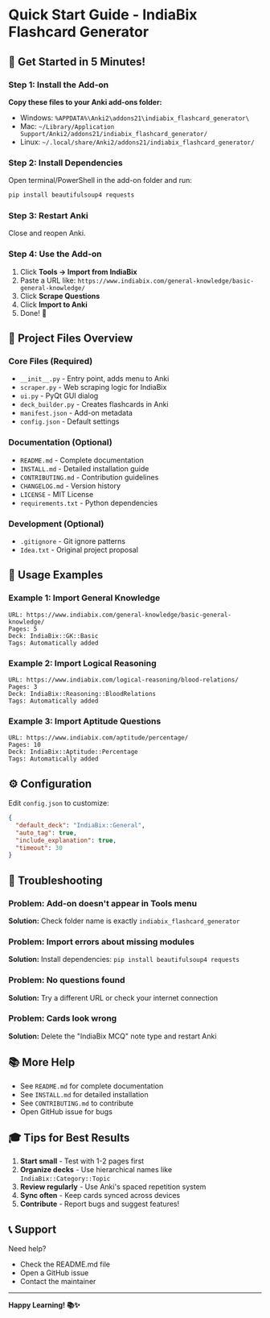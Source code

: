 # Quick Start Guide - IndiaBix Flashcard Generator

## 🚀 Get Started in 5 Minutes!

### Step 1: Install the Add-on

**Copy these files to your Anki add-ons folder:**

- Windows: `%APPDATA%\Anki2\addons21\indiabix_flashcard_generator\`
- Mac: `~/Library/Application Support/Anki2/addons21/indiabix_flashcard_generator/`
- Linux: `~/.local/share/Anki2/addons21/indiabix_flashcard_generator/`

### Step 2: Install Dependencies

Open terminal/PowerShell in the add-on folder and run:

```bash
pip install beautifulsoup4 requests
```

### Step 3: Restart Anki

Close and reopen Anki.

### Step 4: Use the Add-on

1. Click **Tools → Import from IndiaBix**
2. Paste a URL like: `https://www.indiabix.com/general-knowledge/basic-general-knowledge/`
3. Click **Scrape Questions**
4. Click **Import to Anki**
5. Done! 🎉

## 📝 Project Files Overview

### Core Files (Required)
- `__init__.py` - Entry point, adds menu to Anki
- `scraper.py` - Web scraping logic for IndiaBix
- `ui.py` - PyQt GUI dialog
- `deck_builder.py` - Creates flashcards in Anki
- `manifest.json` - Add-on metadata
- `config.json` - Default settings

### Documentation (Optional)
- `README.md` - Complete documentation
- `INSTALL.md` - Detailed installation guide
- `CONTRIBUTING.md` - Contribution guidelines
- `CHANGELOG.md` - Version history
- `LICENSE` - MIT License
- `requirements.txt` - Python dependencies

### Development (Optional)
- `.gitignore` - Git ignore patterns
- `Idea.txt` - Original project proposal

## 🎯 Usage Examples

### Example 1: Import General Knowledge
```
URL: https://www.indiabix.com/general-knowledge/basic-general-knowledge/
Pages: 5
Deck: IndiaBix::GK::Basic
Tags: Automatically added
```

### Example 2: Import Logical Reasoning
```
URL: https://www.indiabix.com/logical-reasoning/blood-relations/
Pages: 3
Deck: IndiaBix::Reasoning::BloodRelations
Tags: Automatically added
```

### Example 3: Import Aptitude Questions
```
URL: https://www.indiabix.com/aptitude/percentage/
Pages: 10
Deck: IndiaBix::Aptitude::Percentage
Tags: Automatically added
```

## ⚙️ Configuration

Edit `config.json` to customize:

```json
{
  "default_deck": "IndiaBix::General",
  "auto_tag": true,
  "include_explanation": true,
  "timeout": 30
}
```

## 🔧 Troubleshooting

### Problem: Add-on doesn't appear in Tools menu
**Solution:** Check folder name is exactly `indiabix_flashcard_generator`

### Problem: Import errors about missing modules
**Solution:** Install dependencies: `pip install beautifulsoup4 requests`

### Problem: No questions found
**Solution:** Try a different URL or check your internet connection

### Problem: Cards look wrong
**Solution:** Delete the "IndiaBix MCQ" note type and restart Anki

## 📚 More Help

- See `README.md` for complete documentation
- See `INSTALL.md` for detailed installation
- See `CONTRIBUTING.md` to contribute
- Open GitHub issue for bugs

## 🎓 Tips for Best Results

1. **Start small** - Test with 1-2 pages first
2. **Organize decks** - Use hierarchical names like `IndiaBix::Category::Topic`
3. **Review regularly** - Use Anki's spaced repetition system
4. **Sync often** - Keep cards synced across devices
5. **Contribute** - Report bugs and suggest features!

## 📞 Support

Need help? 
- Check the README.md file
- Open a GitHub issue
- Contact the maintainer

---

**Happy Learning! 📚✨**
